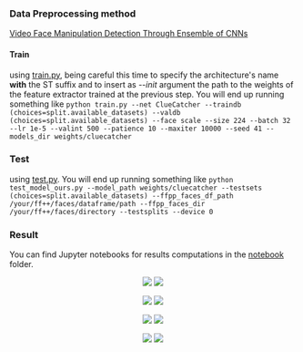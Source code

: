 ### Data Preprocessing method
[Video Face Manipulation Detection Through Ensemble of CNNs](https://github.com/polimi-ispl/icpr2020dfdc/tree/master)

#### Train
using [train.py](train.py), being careful this time to specify the architecture's name **with** the ST suffix and to insert as *--init* argument the path to the weights of the feature extractor trained at the previous step. You will end up running something like `python train.py --net ClueCatcher --traindb (choices=split.available_datasets) --valdb (choices=split.available_datasets) --face scale --size 224 --batch 32 --lr 1e-5 --valint 500 --patience 10 --maxiter 10000 --seed 41 --models_dir weights/cluecatcher`

### Test 
using [test.py](test.py). You will end up running something like `python test_model_ours.py --model_path weights/cluecatcher --testsets (choices=split.available_datasets) --ffpp_faces_df_path /your/ff++/faces/dataframe/path --ffpp_faces_dir /your/ff++/faces/directory --testsplits --device 0`

### Result
You can find Jupyter notebooks for results computations in the [notebook](notebook) folder.

<p align='center'>
  <img src="/result/gif/id0_0002.gif"/>
  <img src="/result/gif/id0_id3_0002.gif"/>
</p>
<p align='center'>
  <img src="/result/gif/id0_id20_0002.gif"/>
  <img src="/result/gif/id0_id23_0002.gif"/>
</p>
<p align='center'>
  <img src="/result/gif/id38_0004.gif"/>
  <img src="/result/gif/id38_id_23_0004.gif"/>
</p>
<p align='center'>
  <img src="/result/gif/id38_id_26_0004.gif"/>
  <img src="/result/gif/id38_id_28_0004.gif"/>
</p>
